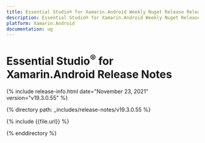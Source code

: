 ```yaml
---
title: Essential Studio® for Xamarin.Android Weekly Nuget Release Release Notes  
description: Essential Studio® for Xamarin.Android Weekly Nuget Release Release Notes  
platform: Xamarin.Android
documentation: ug
---
```


# Essential Studio<sup>®</sup> for Xamarin.Android  Release Notes  

{% include release-info.html date="November 23, 2021"  version="v19.3.0.55" %} 


{% directory path: _includes/release-notes/v19.3.0.55 %}

{% include {{file.url}} %}

{% enddirectory %}